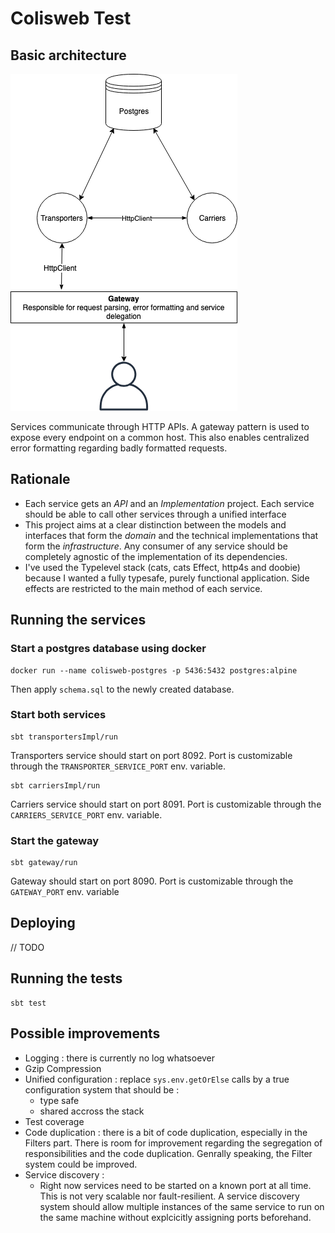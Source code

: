 # Colisweb Test

## Basic architecture

![Diagram](diagram.png)

Services communicate through HTTP APIs. A gateway pattern is used to expose every endpoint on a common host. This also
enables centralized error formatting regarding badly formatted requests.

## Rationale

- Each service gets an _API_ and an _Implementation_ project. Each service should be able to call other services through
a unified interface
- This project aims at a clear distinction between the models and interfaces that form the _domain_ and the technical
implementations that form the _infrastructure_. Any consumer of any service should be completely agnostic of the implementation
of its dependencies.
- I've used the Typelevel stack (cats, cats Effect, http4s and doobie) because I wanted a fully typesafe, purely
functional application. Side effects are restricted to the main method of each service.

## Running the services

### Start a postgres database using docker

```
docker run --name colisweb-postgres -p 5436:5432 postgres:alpine
```

Then apply `schema.sql` to the newly created database.

### Start both services

```
sbt transportersImpl/run
```

Transporters service should start on port 8092. Port is customizable through the `TRANSPORTER_SERVICE_PORT` env. variable.

```
sbt carriersImpl/run
```

Carriers service should start on port 8091. Port is customizable through the `CARRIERS_SERVICE_PORT` env. variable.

### Start the gateway

```
sbt gateway/run
```

Gateway should start on port 8090. Port is customizable through the `GATEWAY_PORT` env. variable

## Deploying

// TODO

## Running the tests

```
sbt test
```

## Possible improvements

- Logging : there is currently no log whatsoever
- Gzip Compression
- Unified configuration : replace `sys.env.getOrElse` calls by a true configuration system that should be :
  - type safe
  - shared accross the stack
- Test coverage
- Code duplication : there is a bit of code duplication, especially in the Filters part. There is room for improvement regarding
the segregation of responsibilities and the code duplication. Genrally speaking, the Filter system could be improved.
- Service discovery :
  - Right now services need to be started on a known port at all time. This is not very scalable nor fault-resilient. A
  service discovery system should allow multiple instances of the same service to run on the same machine without explcicitly
  assigning ports beforehand.
